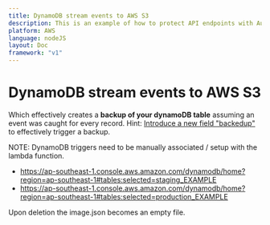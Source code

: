 ```yaml
---
title: DynamoDB stream events to AWS S3
description: This is an example of how to protect API endpoints with Auth0, JSON Web Tokens (jwt) and a custom authorizer lambda function.
platform: AWS
language: nodeJS
layout: Doc
framework: "v1"
---
```


# DynamoDB stream events to AWS S3

Which effectively creates a **backup of your dynamoDB table** assuming an event
was caught for every record. Hint: [Introduce a new field
"backedup"](https://s.natalian.org/2017-06-22/rupdated.js) to effectively
trigger a backup.

NOTE: DynamoDB triggers need to be manually associated / setup with the lambda function.

* https://ap-southeast-1.console.aws.amazon.com/dynamodb/home?region=ap-southeast-1#tables:selected=staging_EXAMPLE
* https://ap-southeast-1.console.aws.amazon.com/dynamodb/home?region=ap-southeast-1#tables:selected=production_EXAMPLE

Upon deletion the image.json becomes an empty file.
